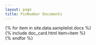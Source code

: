 ```yaml
---
layout: page
title: PinNumber Documents
---
```


<!-- Documentation assets list  -->
<div class="ss-documentation-row">
    {% for item in site.data.samplelist.docs %}
        <div class="ss-documentation-card">
            {% include doc_card.html item=item %}
        </div>
    {% endfor %}
<div>
